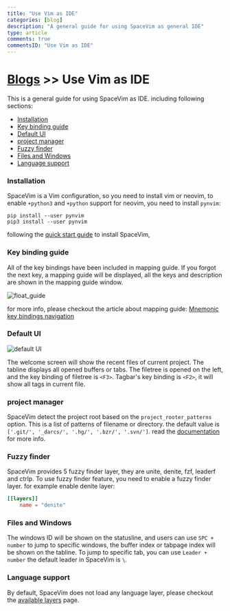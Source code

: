 ```yaml
---
title: "Use Vim as IDE"
categories: [blog]
description: "A general guide for using SpaceVim as general IDE"
type: article
comments: true
commentsID: "Use Vim as IDE"
---
```


# [Blogs](../blog/) >> Use Vim as IDE

This is a general guide for using SpaceVim as IDE. including following sections:

<!-- vim-markdown-toc GFM -->

- [Installation](#installation)
- [Key binding guide](#key-binding-guide)
- [Default UI](#default-ui)
- [project manager](#project-manager)
- [Fuzzy finder](#fuzzy-finder)
- [Files and Windows](#files-and-windows)
- [Language support](#language-support)

<!-- vim-markdown-toc -->

### Installation

SpaceVim is a Vim configuration, so you need to install vim or neovim,
to enable `+python3` and `+python` support for neovim, you need to install `pynvim`:

```
pip install --user pynvim
pip3 install --user pynvim
```

following the [quick start guide](../quick-guide-start/) to install SpaceVim,

### Key binding guide

All of the key bindings have been included in mapping guide. If you forgot the next key,
a mapping guide will be displayed, all the keys and description are shown in the mapping guide window.

![float_guide](https://user-images.githubusercontent.com/13142418/89091735-5de96a00-d3de-11ea-85e1-b0fc64537836.gif)

for more info, please checkout the article about mapping guide: [Mnemonic key bindings navigation](../mnemonic-key-bindings-navigation/)

### Default UI

![default UI](https://user-images.githubusercontent.com/13142418/33804722-bc241f50-dd70-11e7-8dd8-b45827c0019c.png)

The welcome screen will show the recent files of current project.
The tabline displays all opened buffers or tabs. The filetree is opened on the left,
and the key binding of filetree is `<F3>`. Tagbar's key binding is `<F2>`, it will show all tags in current file.

### project manager

SpaceVim detect the project root based on the `project_rooter_patterns` option.
This is a list of patterns of filename or directory.
the default value is `['.git/', '_darcs/', '.hg/', '.bzr/', '.svn/']`.
read the [documentation](../documentation/#manager-projects) for more info.

### Fuzzy finder

SpaceVim provides 5 fuzzy finder layer, they are unite, denite, fzf, leaderf and ctrlp.
To use fuzzy finder feature, you need to enable a
fuzzy finder layer. for example enable denite layer:

```toml
[[layers]]
    name = "denite"
```

### Files and Windows

The windows ID will be shown on the statusline, and users can use `SPC + number` to jump to specific windows,
the buffer index or tabpage index will be shown on the tabline.
To jump to specific tab, you can use `Leader + number` the default leader in SpaceVim is `\`.

### Language support

By default, SpaceVim does not load any language layer, please checkout the [available layers](../layers/) page.

